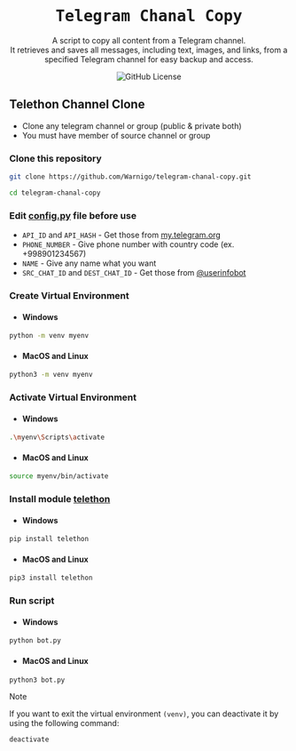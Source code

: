 <h1 align="center">
    <samp>Telegram Chanal Copy</samp>
</h1>

<p align="center">
    A script to copy all content from a Telegram channel.  <br />
    It retrieves and saves all messages, including text, images, and links, from a specified Telegram channel for easy backup and access.
</p>

<p align="center">
    <img alt="GitHub License" src="https://img.shields.io/github/license/Warnigo/telegram-chanal-copy?style=flat&label=license&labelColor=%23ffffff&color=%23454545">
</p>

## Telethon Channel Clone

- Clone any telegram channel or group (public & private both)
- You must have member of source channel or group

### Clone this repository

```sh
git clone https://github.com/Warnigo/telegram-chanal-copy.git
```

```sh
cd telegram-chanal-copy
```

### Edit [config.py](./config.py) file before use

- `API_ID` and `API_HASH` - Get those from [my.telegram.org](http://my.telegram.org/)
- `PHONE_NUMBER` - Give phone number with country code (ex. +998901234567)
- `NAME` - Give any name what you want
- `SRC_CHAT_ID` and `DEST_CHAT_ID` - Get those from [@userinfobot](https://telegram.dog/userinfobot)

### Create Virtual Environment

- #### Windows

```sh
python -m venv myenv
```

- #### MacOS and Linux

```sh
python3 -m venv myenv
```

### Activate Virtual Environment

- #### Windows

```sh
.\myenv\Scripts\activate
```

- #### MacOS and Linux

```sh
source myenv/bin/activate
```

### Install module [telethon](https://pypi.org/project/Telethon/)

- #### Windows

```sh
pip install telethon
```

- #### MacOS and Linux

```sh
pip3 install telethon
```

### Run script

- #### Windows

```sh
python bot.py
```

- #### MacOS and Linux

```sh
python3 bot.py
```

> [!NOTE]
> If you want to exit the virtual environment `(venv)`, you can deactivate it by using the following command:
```bash
deactivate
```
